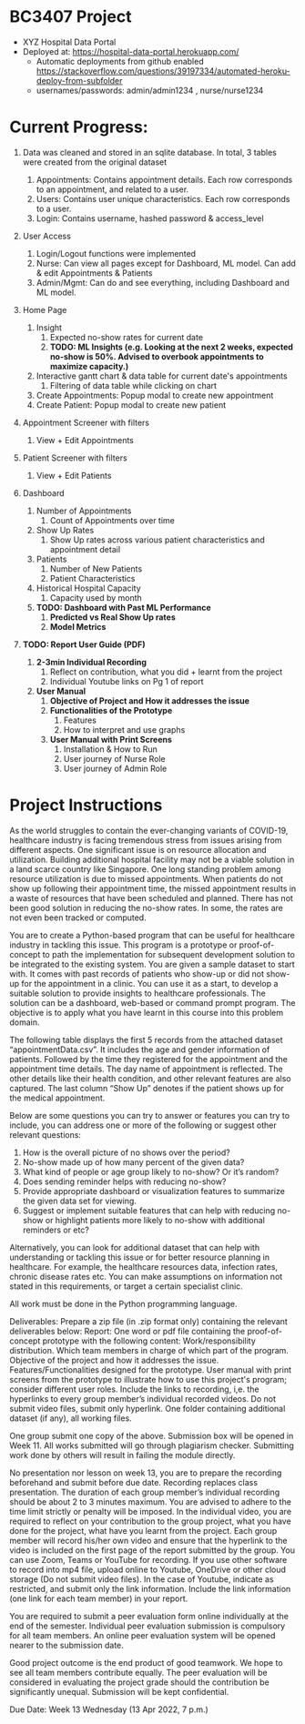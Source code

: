# BC3407 Project

- XYZ Hospital Data Portal
- Deployed at: https://hospital-data-portal.herokuapp.com/
    - Automatic deployments from github
      enabled https://stackoverflow.com/questions/39197334/automated-heroku-deploy-from-subfolder
    - usernames/passwords: admin/admin1234 , nurse/nurse1234

# Current Progress:
1. Data was cleaned and stored in an sqlite database. In total, 3 tables were created from the original dataset
    1. Appointments: Contains appointment details. Each row corresponds to an appointment, and related to a user.
    2. Users: Contains user unique characteristics. Each row corresponds to a user.
    3. Login: Contains username, hashed password & access_level


2. User Access
    1. Login/Logout functions were implemented
    2. Nurse: Can view all pages except for Dashboard, ML model. Can add & edit Appointments & Patients
    3. Admin/Mgmt: Can do and see everything, including Dashboard and ML model.


3. Home Page
    1. Insight
       1. Expected no-show rates for current date
       2. **TODO: ML Insights (e.g. Looking at the next 2 weeks, expected no-show is 50%. Advised to overbook
           appointments to maximize capacity.)**
    2. Interactive gantt chart & data table for current date's appointments
        1. Filtering of data table while clicking on chart
    3. Create Appointments: Popup modal to create new appointment
    4. Create Patient: Popup modal to create new patient


4. Appointment Screener with filters
    1. View + Edit Appointments
5. Patient Screener with filters
    1. View + Edit Patients


6. Dashboard
   1. Number of Appointments
      1. Count of Appointments over time
   2. Show Up Rates
      1. Show Up rates across various patient characteristics and appointment detail
   3. Patients
      1. Number of New Patients
      2. Patient Characteristics
   4. Historical Hospital Capacity
      1. Capacity used by month
   5. **TODO: Dashboard with Past ML Performance**
      1. **Predicted vs Real Show Up rates**
      2. **Model Metrics**


7. **TODO: Report User Guide (PDF)**
   1. **2-3min Individual Recording**
      1. Reflect on contribution, what you did + learnt from the project
      2. Individual Youtube links on Pg 1 of report
   2. **User Manual**
      1. **Objective of Project and How it addresses the issue**
      2. **Functionalities of the Prototype**
         1. Features
         2. How to interpret and use graphs 
      3. **User Manual with Print Screens**
         1. Installation & How to Run
         2. User journey of Nurse Role 
         3. User journey of Admin Role

# Project Instructions

As the world struggles to contain the ever-changing variants of COVID-19, healthcare industry is facing tremendous
stress from issues arising from different aspects. One significant issue is on resource allocation and utilization.
Building additional hospital facility may not be a viable solution in a land scarce country like Singapore. One long
standing problem among resource utilization is due to missed appointments. When patients do not show up following their
appointment time, the missed appointment results in a waste of resources that have been scheduled and planned. There has
not been good solution in reducing the no-show rates. In some, the rates are not even been tracked or computed.

You are to create a Python-based program that can be useful for healthcare industry in tackling this issue. This program
is a prototype or proof-of-concept to path the implementation for subsequent development solution to be integrated to
the existing system. You are given a sample dataset to start with. It comes with past records of patients who show-up or
did not show-up for the appointment in a clinic. You can use it as a start, to develop a suitable solution to provide
insights to healthcare professionals. The solution can be a dashboard, web-based or command prompt program. The
objective is to apply what you have learnt in this course into this problem domain.

The following table displays the first 5 records from the attached dataset “appointmentData.csv”. It includes the age
and gender information of patients. Followed by the time they registered for the appointment and the appointment time
details. The day name of appointment is reflected. The other details like their health condition, and other relevant
features are also captured. The last column “Show Up” denotes if the patient shows up for the medical appointment.

Below are some questions you can try to answer or features you can try to include, you can address one or more of the
following or suggest other relevant questions:

1. How is the overall picture of no shows over the period?
2. No-show made up of how many percent of the given data?
3. What kind of people or age group likely to no-show? Or it’s random?
5. Does sending reminder helps with reducing no-show?
6. Provide appropriate dashboard or visualization features to summarize the given data set for viewing.
7. Suggest or implement suitable features that can help with reducing no-show or highlight patients more likely to
   no-show with additional reminders or etc?

Alternatively, you can look for additional dataset that can help with understanding or tackling this issue or for better
resource planning in healthcare. For example, the healthcare resources data, infection rates, chronic disease rates etc.
You can make assumptions on information not stated in this requirements, or target a certain specialist clinic.

All work must be done in the Python programming language.

Deliverables:
Prepare a zip file (in .zip format only) containing the relevant deliverables below:
Report: One word or pdf file containing the proof-of-concept prototype with the following content:
Work/responsibility distribution. Which team members in charge of which part of the program. Objective of the project
and how it addresses the issue. Features/Functionalities designed for the prototype. User manual with print screens from
the prototype to illustrate how to use this project's program; consider different user roles. Include the links to
recording, i,e. the hyperlinks to every group member’s individual recorded videos. Do not submit video files, submit
only hyperlink. One folder containing additional dataset (if any), all working files.

One group submit one copy of the above. Submission box will be opened in Week 11. All works submitted will go through
plagiarism checker. Submitting work done by others will result in failing the module directly.

No presentation nor lesson on week 13, you are to prepare the recording beforehand and submit before due date. Recording
replaces class presentation. The duration of each group member’s individual recording should be about 2 to 3 minutes
maximum. You are advised to adhere to the time limit strictly or penalty will be imposed. In the individual video, you
are required to reflect on your contribution to the group project, what you have done for the project, what have you
learnt from the project. Each group member will record his/her own video and ensure that the hyperlink to the video is
included on the first page of the report submitted by the group. You can use Zoom, Teams or YouTube for recording. If
you use other software to record into mp4 file, upload online to Youtube, OneDrive or other cloud storage (Do not submit
video files). In the case of Youtube, indicate as restricted, and submit only the link information. Include the link
information (one link for each team member) in your report.

You are required to submit a peer evaluation form online individually at the end of the semester. Individual peer
evaluation submission is compulsory for all team members. An online peer evaluation system will be opened nearer to the
submission date.

Good project outcome is the end product of good teamwork. We hope to see all team members contribute equally. The peer
evaluation will be considered in evaluating the project grade should the contribution be significantly unequal.
Submission will be kept confidential.

Due Date:
Week 13 Wednesday (13 Apr 2022, 7 p.m.)